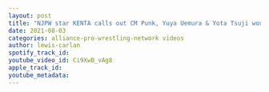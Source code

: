```yaml
---
layout: post
title: "NJPW star KENTA calls out CM Punk, Yuya Uemura & Yota Tsuji would be perfect for Impact Wrestling"
date: 2021-08-03
categories: alliance-pro-wrestling-network videos
author: lewis-carlan
spotify_track_id: 
youtube_video_id: Ci9XwB_vAg8
apple_track_id: 
youtube_metadata: 
---
```

